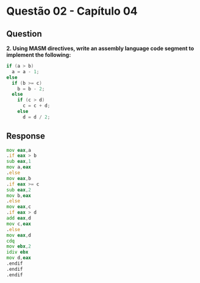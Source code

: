 # Questão 02 - Capítulo 04

## Question

**<p>2. Using MASM directives, write an assembly language code segment to implement the following:</p>**

```c
if (a > b)
  a = a - 1;
else 
  if (b >= c)
    b = b - 2;
  else
    if (c > d)
      c = c + d;
    else
      d = d / 2;
```

## Response

```asm
mov eax,a
.if eax > b
sub eax,1
mov a,eax
.else
mov eax,b
.if eax >= c
sub eax,2
mov b,eax
.else
mov eax,c
.if eax > d
add eax,d
mov c,eax
.else
mov eax,d
cdq
mov ebx,2
idiv ebx
mov d,eax
.endif
.endif
.endif
```
